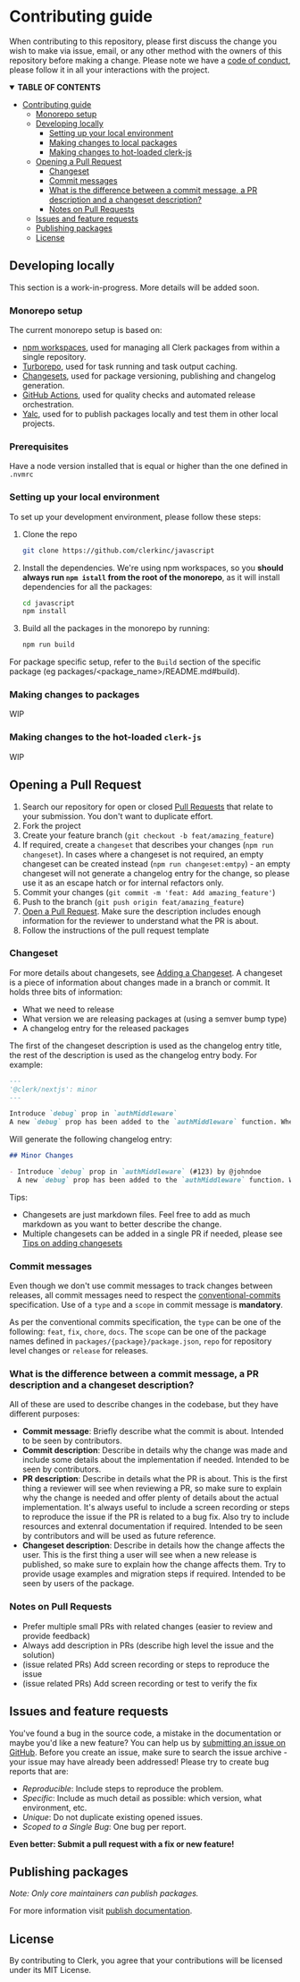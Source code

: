# Contributing guide

When contributing to this repository, please first discuss the change you wish to make via issue, email, or any other method with the owners of this repository before making a change.
Please note we have a [code of conduct](https://github.com/clerkinc/javascript/blob/main/docs/CODE_OF_CONDUCT.md), please follow it in all your interactions with the project.

<details open="open">
<summary><strong>TABLE OF CONTENTS</strong></summary>

- [Contributing guide](#contributing-guide)
  - [Monorepo setup](#monorepo-setup)
  - [Developing locally](#developing-locally)
    - [Setting up your local environment](#setting-up-your-local-environment)
    - [Making changes to local packages](#making-changes-to-local-packages)
    - [Making changes to hot-loaded clerk-js](#making-changes-to-hot-loaded-clerk-js)
  - [Opening a Pull Request](#opening-a-pull-request)
    - [Changeset](#changeset)
    - [Commit messages](#commit-messages)
    - [What is the difference between a commit message, a PR description and a changeset description?](#what-is-the-difference-between-a-commit-message-a-pr-description-and-a-changeset-description)
    - [Notes on Pull Requests](#notes-on-pull-requests)
  - [Issues and feature requests](#issues-and-feature-requests)
  - [Publishing packages](#publishing-packages)
  - [License](#license)

</details>

## Developing locally

This section is a work-in-progress. More details will be added soon.

### Monorepo setup

The current monorepo setup is based on:

- [npm workspaces](https://docs.npmjs.com/cli/v8/using-npm/workspaces), used for managing all Clerk packages from within a single repository.
- [Turborepo](https://turbo.build/repo/docs), used for task running and task output caching.
- [Changesets](https://github.com/changesets/changesets), used for package versioning, publishing and changelog generation.
- [GitHub Actions](https://docs.github.com/en/actions), used for quality checks and automated release orchestration.
- [Yalc](https://github.com/wclr/yalc), used for to publish packages locally and test them in other local projects.

### Prerequisites

Have a node version installed that is equal or higher than the one defined in `.nvmrc`

### Setting up your local environment

To set up your development environment, please follow these steps:

1. Clone the repo

   ```sh
   git clone https://github.com/clerkinc/javascript
   ```

2. Install the dependencies. We're using npm workspaces, so you **should always run `npm istall` from the root of the monorepo**, as it will install dependencies for all the packages:

   ```sh
   cd javascript
   npm install
   ```

3. Build all the packages in the monorepo by running:

   ```sh
   npm run build
   ```

For package specific setup, refer to the `Build` section of the specific package (eg packages/<package_name>/README.md#build).

### Making changes to packages

WIP

### Making changes to the hot-loaded `clerk-js`

WIP

## Opening a Pull Request

1. Search our repository for open or closed
   [Pull Requests](https://github.com/clerkinc/javascript/pulls)
   that relate to your submission. You don't want to duplicate effort.
2. Fork the project
3. Create your feature branch (`git checkout -b feat/amazing_feature`)
4. If required, create a `changeset` that describes your changes (`npm run changeset`). In cases where a changeset is not required, an empty changeset can be created instead (`npm run changeset:emtpy`) - an empty changeset will not generate a changelog entry for the change, so please use it as an escape hatch or for internal refactors only.
5. Commit your changes (`git commit -m 'feat: Add amazing_feature'`)
6. Push to the branch (`git push origin feat/amazing_feature`)
7. [Open a Pull Request](https://github.com/clerkinc/javascript/compare?expand=1). Make sure the description includes enough information for the reviewer to understand what the PR is about.
8. Follow the instructions of the pull request template

### Changeset

For more details about changesets, see [Adding a Changeset](https://github.com/changesets/changesets/blob/main/docs/adding-a-changeset.md).
A changeset is a piece of information about changes made in a branch or commit. It holds three bits of information:

- What we need to release
- What version we are releasing packages at (using a semver bump type)
- A changelog entry for the released packages

The first of the changeset description is used as the changelog entry title, the rest of the description is used as the changelog entry body. For example:

```markdown
---
'@clerk/nextjs': minor
---

Introduce `debug` prop in `authMiddleware`
A new `debug` prop has been added to the `authMiddleware` function. When set to `true`, the middleware will log the request and response to the console.
```

Will generate the following changelog entry:

```markdown
## Minor Changes

- Introduce `debug` prop in `authMiddleware` (#123) by @johndoe
  A new `debug` prop has been added to the `authMiddleware` function. When set to `true`, the middleware will log the request and response to the console.
```

Tips:

- Changesets are just markdown files. Feel free to add as much markdown as you want to better describe the change.
- Multiple changesets can be added in a single PR if needed, please see [Tips on adding changesets](https://github.com/changesets/changesets/blob/main/docs/adding-a-changeset.md#you-can-add-more-than-one-changeset-to-a-pull-request)

### Commit messages

Even though we don't use commit messages to track changes between releases, all commit messages need to respect the [conventional-commits](https://www.conventionalcommits.org/en/v1.0.0/) specification.
Use of a `type` and a `scope` in commit message is **mandatory**.

As per the conventional commits specification, the `type` can be one of the following: `feat`, `fix`, `chore`, `docs`. The `scope` can be one of the package names defined in `packages/{package}/package.json`, `repo` for repository level changes or `release` for releases.

### What is the difference between a commit message, a PR description and a changeset description?

All of these are used to describe changes in the codebase, but they have different purposes:

- **Commit message**: Briefly describe what the commit is about. Intended to be seen by contributors.
- **Commit description**: Describe in details why the change was made and include some details about the implementation if needed. Intended to be seen by contributors.
- **PR description**: Describe in details what the PR is about. This is the first thing a reviewer will see when reviewing a PR, so make sure to explain why the change is needed and offer plenty of details about the actual implementation. It's always useful to include a screen recording or steps to reproduce the issue if the PR is related to a bug fix. Also try to include resources and extenral documentation if required. Intended to be seen by contributors and will be used as future reference.
- **Changeset description**: Describe in details how the change affects the user. This is the first thing a user will see when a new release is published, so make sure to explain how the change affects them. Try to provide usage examples and migration steps if required. Intended to be seen by users of the package.

### Notes on Pull Requests

- Prefer multiple small PRs with related changes (easier to review and provide feedback)
- Always add description in PRs (describe high level the issue and the solution)
- (issue related PRs) Add screen recording or steps to reproduce the issue
- (issue related PRs) Add screen recording or test to verify the fix

## Issues and feature requests

You've found a bug in the source code, a mistake in the documentation or maybe you'd like a new feature? You can help us by [submitting an issue on GitHub](https://github.com/clerkinc/javascript/issues). Before you create an issue, make sure to search the issue archive - your issue may have already been addressed! Please try to create bug reports that are:

- _Reproducible_: Include steps to reproduce the problem.
- _Specific_: Include as much detail as possible: which version, what environment, etc.
- _Unique_: Do not duplicate existing opened issues.
- _Scoped to a Single Bug_: One bug per report.

**Even better: Submit a pull request with a fix or new feature!**

## Publishing packages

_Note: Only core maintainers can publish packages._

For more information visit [publish documentation](https://github.com/clerkinc/javascript/blob/main/docs/PUBLISH.md).

## License

By contributing to Clerk, you agree that your contributions will be licensed under its MIT License.
